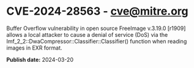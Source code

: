 # CVE-2024-28563 - cve@mitre.org

Buffer Overflow vulnerability in open source FreeImage v.3.19.0 [r1909] allows a local attacker to cause a denial of service (DoS) via the Imf_2_2::DwaCompressor::Classifier::Classifier() function when reading images in EXR format.

**Publish date:** 2024-03-20
